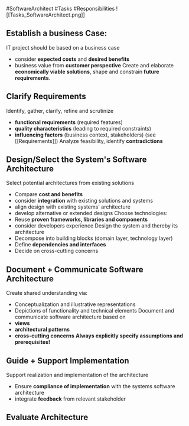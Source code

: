 #SoftwareArchitect #Tasks #Responsibilities
![[Tasks_SoftwareArchitect.png]]
## Establish a business Case:
IT project  should be based on a business case 
- consider **expected costs** and **desired benefits**
- business value from **customer perspective**
Create and elaborate **economically viable solutions**, shape and constrain **future requirements**.

## Clarify Requirements
Identify, gather, clarify, refine and scrutinize 
- **functional requirements** (required features)
- **quality characteristics** (leading to required constraints)
- **influencing factors** (business context, stakeholders)
(see [[Requirements]])
Analyze feasibility, identify **contradictions**

## Design/Select the System's Software Architecture
Select potential architectures from existing solutions
- Compare **cost and benefits**
- consider **integration** with existing solutions and systems
- align design with existing systems' architecture
- develop alternative or extended designs
Choose technologies:
- Reuse **proven frameworks, libraries and components**
- consider developers experience
Design the system and thereby its architecture
- Decompose into building blocks (domain layer, technology layer)
- Define **dependencies and interfaces**
- Decide on cross-cutting concerns

## Document  + Communicate Software Architecture
Create shared understanding via:
- Conceptualization and illustrative representations
- Depictions of functionality and technical elements
Document and communicate software architecture based on
- **views**
- **architectural patterns**
- **cross-cutting concerns**
**Always explicitly specify assumptions and prerequisites!**

## Guide + Support Implementation
Support realization and implementation of the architecture
- Ensure **compliance of implementation** with the systems software architecture
- integrate **feedback** from relevant stakeholder

## Evaluate Architecture
